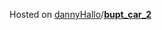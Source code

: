 Hosted on [dannyHallo](https://github.com/dannyHallo)/**[bupt_car_2](https://github.com/dannyHallo/bupt_car_2)**